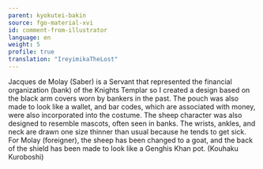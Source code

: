 ```yaml
---
parent: kyokutei-bakin
source: fgo-material-xvi
id: comment-from-illustrator
language: en
weight: 5
profile: true
translation: "IreyimikaTheLost"
---
```


Jacques de Molay (Saber) is a Servant that represented the financial organization (bank) of the Knights Templar so I created a design based on the black arm covers worn by bankers in the past. The pouch was also made to look like a wallet, and bar codes, which are associated with money, were also incorporated into the costume. The sheep character was also designed to resemble mascots, often seen in banks. The wrists, ankles, and neck are drawn one size thinner than usual because he tends to get sick. For Molay (foreigner), the sheep has been changed to a goat, and the back of the shield has been made to look like a Genghis Khan pot. (Kouhaku Kuroboshi)
